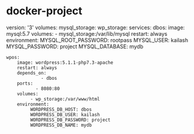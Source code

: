 # docker-project
version: '3'
volumes:
     mysql_storage:
     wp_storage:
services:
    dbos:
       image: mysql:5.7
       volumes:
           -  mysql_storage:/var/lib/mysql
       restart: always
       environment:
           MYSQL_ROOT_PASSWORD: rootpass
           MYSQL_USER: kailash
           MYSQL_PASSWORD: project
           MYSQL_DATABASE: mydb


    wpos:
        image: wordpress:5.1.1-php7.3-apache
        restart: always
        depends_on:
                 - dbos
        ports:
               - 8080:80
        volumes:
             - wp_storage:/var/www/html
        environment:
             WORDPRESS_DB_HOST: dbos
             WORDPRESS_DB_USER: kailash
             WORDPRESS_DB_PASSWORD: project
             WORDPRESS_DB_NAME: mydb

